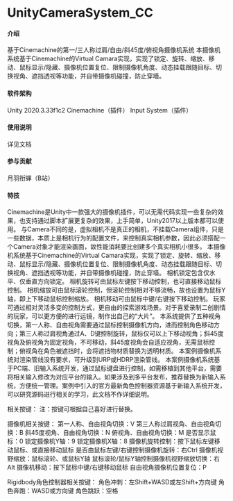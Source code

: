 # UnityCameraSystem_CC

#### 介绍
基于Cinemachine的第一/三人称过肩/自由/斜45度/俯视角摄像机系统
本摄像机系统基于Cinemachine的Virtual Camara实现，实现了锁定、旋转、缩放、移动、鼠标显示/隐藏、摄像机位置复位、限制摄像机角度、动态挂载跟随目标、切换视角、遮挡透视等功能，并自带摄像机碰撞，防止穿墙。

#### 软件架构
Unity 2020.3.33f1c2
Cinemachine（插件）
Input System（插件）

#### 使用说明

详见文档

#### 参与贡献

月羽衔蝉（B站）

#### 特技

Cinemachine是Unity中一款强大的摄像机插件，可以无需代码实现一些复杂的效果，也支持通过脚本扩展更复杂的效果，上手简单，Unity2017以上版本都可以使用。
与Camera不同的是，虚拟相机不是真正的相机，不挂载Camera组件，只是一些数据，本质上是相机行为的配置文件，来控制真实相机参数，因此必须搭配一个Camera对象才能渲染画面，故性能消耗要比创建多个真实相机小很多。
本摄像机系统基于Cinemachine的Virtual Camara实现，实现了锁定、旋转、缩放、移动、鼠标显示/隐藏、摄像机位置复位、限制摄像机角度、动态挂载跟随目标、切换视角、遮挡透视等功能，并自带摄像机碰撞，防止穿墙。
相机锁定包含仅水平、仅垂直方向锁定。
相机旋转可由鼠标左键按下移动控制，也可直接移动鼠标控制。
相机缩放可由鼠标滚轮控制，但滚轮控制相对不够流畅，故也设置为鼠标Y轴，即上下移动鼠标控制缩放。
相机移动可由鼠标中键/右键按下移动控制。
玩家可通过相对灵活多变的控制方式，更自由的探索游戏场景。对于喜爱录制二创剧情的玩家，可以更方便的进行运镜，制作出自己的“大片”。
本系统提供了五种视角切换，第一人称、自由视角需要通过鼠标控制摄像机方向，进而控制角色移动方向；第三人称过肩视角通过A、D键控制旋转，鼠标仅可以上下移动视角；斜45度视角及俯视角为固定视角，不可移动，斜45度视角会自适应视角，无需鼠标控制；俯视角在角色被遮挡时，会将遮挡物材质替换为透明材质。
本案例摄像机系统对渲染管线没有要求，可升级到URP或HDRP渲染管线。
本案例摄像机系统基于PC端、旧输入系统开发，通过鼠标键盘进行控制，如需移植到其他平台，需要将相关输入修改为对应平台的输入。如果涉及到多平台发布，推荐替换为新输入系统，方便统一管理。案例中引入的官方最新角色控制器资源基于新输入系统开发，可以研究源码进行相关的学习，此文档不作详细说明。

相关按键：
注：按键可根据自己喜好进行替换。

摄像机相关按键：
第一人称、自由视角切换：V
第三人称过肩视角、自由视角切换：B
斜45度视角、自由视角切换：N
俯视角、自由视角切换：M
是否显示鼠标：0
锁定摄像机Y轴：9
锁定摄像机X轴：8
摄像机旋转控制：按下鼠标左键移动鼠标、或直接移动鼠标
是否由鼠标左键/右键控制摄像机旋转：右Ctrl
摄像机视野缩放：鼠标滚轮、或鼠标Y轴
鼠标滚轮/鼠标Y轴控制摄像机视野缩放切换：右Alt
摄像机移动：按下鼠标中键/右键移动鼠标
自由视角摄像机位置复位：P

Rigidbody角色控制器相关按键：
角色冲刺：左Shift+WASD或左Shift+方向键
角色奔跑：WASD或方向键
角色跳跃：空格
